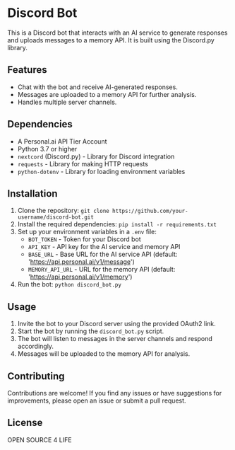 # Discord Bot

This is a Discord bot that interacts with an AI service to generate responses and uploads messages to a memory API. It is built using the Discord.py library.

## Features

- Chat with the bot and receive AI-generated responses.
- Messages are uploaded to a memory API for further analysis.
- Handles multiple server channels.

## Dependencies

- A Personal.ai API Tier Account
- Python 3.7 or higher
- `nextcord` (Discord.py) - Library for Discord integration
- `requests` - Library for making HTTP requests
- `python-dotenv` - Library for loading environment variables

## Installation

1. Clone the repository: `git clone https://github.com/your-username/discord-bot.git`
2. Install the required dependencies: `pip install -r requirements.txt`
3. Set up your environment variables in a `.env` file:
   - `BOT_TOKEN` - Token for your Discord bot
   - `API_KEY` - API key for the AI service and memory API
   - `BASE_URL` - Base URL for the AI service API (default: 'https://api.personal.ai/v1/message')
   - `MEMORY_API_URL` - URL for the memory API (default: 'https://api.personal.ai/v1/memory')
4. Run the bot: `python discord_bot.py`

## Usage

1. Invite the bot to your Discord server using the provided OAuth2 link.
2. Start the bot by running the `discord_bot.py` script.
3. The bot will listen to messages in the server channels and respond accordingly.
4. Messages will be uploaded to the memory API for analysis.

## Contributing

Contributions are welcome! If you find any issues or have suggestions for improvements, please open an issue or submit a pull request.

## License

OPEN SOURCE 4 LIFE
